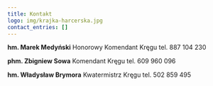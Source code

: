 ```yaml
---
title: Kontakt
logo: img/krajka-harcerska.jpg
contact_entries: []
---
```

**hm. Marek Medyński**
Honorowy Komendant Kręgu
tel. 887 104 230



**phm. Zbigniew Sowa**
Komendant Kręgu
tel. 609 960 096


**hm. Władysław Brymora**
Kwatermistrz Kręgu
tel. 502 859 495